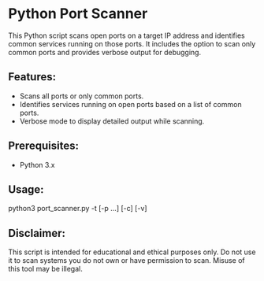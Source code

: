 # Python Port Scanner

This Python script scans open ports on a target IP address and identifies common services running on those ports. It includes the option to scan only common ports and provides verbose output for debugging.

## Features:
- Scans all ports or only common ports.
- Identifies services running on open ports based on a list of common ports.
- Verbose mode to display detailed output while scanning.

## Prerequisites:
- Python 3.x

## Usage:
python3 port_scanner.py -t <targetIP> [-p <port1> <port2> ...] [-c] [-v]

## Disclaimer:
This script is intended for educational and ethical purposes only. Do not use it to scan systems you do not own or have permission to scan. Misuse of this tool may be illegal.
